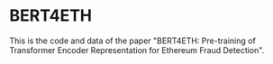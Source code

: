 # BERT4ETH

This is the code and data of the paper "BERT4ETH: Pre-training of Transformer Encoder Representation for Ethereum Fraud Detection".


